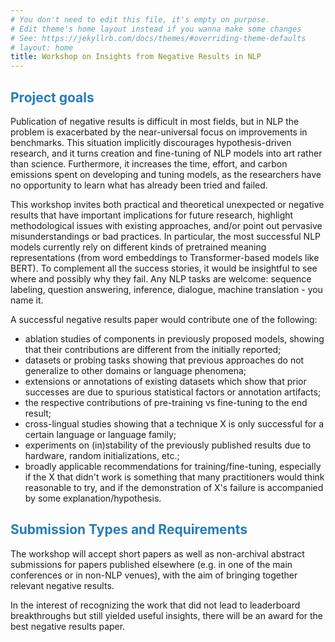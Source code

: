 ```yaml
---
# You don't need to edit this file, it's empty on purpose.
# Edit theme's home layout instead if you wanna make some changes
# See: https://jekyllrb.com/docs/themes/#overriding-theme-defaults
# layout: home
title: Workshop on Insights from Negative Results in NLP
---
```


## <span style="color:#267CB9">Project goals</span>

Publication of negative results is difficult in most fields, but in NLP the problem is exacerbated by the near-universal focus on improvements in benchmarks. This situation implicitly discourages hypothesis-driven research, and it turns creation and fine-tuning of NLP models into art rather than science. Furthermore, it increases the time, effort, and carbon emissions spent on developing and tuning models, as the researchers have no opportunity to learn what has already been tried and failed.

This workshop invites both practical and theoretical unexpected or negative results that have important implications for future research, highlight methodological issues with existing approaches, and/or point out pervasive misunderstandings or bad practices. In particular, the most successful NLP models currently rely on different kinds of pretrained meaning representations (from word embeddings to Transformer-based models like BERT). To complement all the success stories, it would be insightful to see where and possibly why they fail. Any NLP tasks are welcome: sequence labeling, question answering, inference, dialogue, machine translation - you name it.

A successful negative results paper would contribute one of the following:

* ablation studies of components in previously proposed models, showing that their contributions are different from the initially reported;
* datasets or probing tasks showing that previous approaches do not generalize to other domains or language phenomena;
* extensions or annotations of existing datasets which show that prior successes are due to spurious statistical factors or annotation artifacts;
* the respective contributions of pre-training vs fine-tuning to the end result;
* cross-lingual studies showing that a technique X is only successful for a certain language or language family;
* experiments on (in)stability of the previously published results due to hardware, random initializations, etc.;
* broadly applicable recommendations for training/fine-tuning, especially if the X that didn't work is something that many practitioners would think reasonable to try, and if the demonstration of X's failure is accompanied by some explanation/hypothesis.

## <span style="color:#267CB9"> Submission Types and Requirements </span>

The workshop will accept short papers as well as non-archival abstract submissions for papers published elsewhere (e.g. in one of the main conferences or in non-NLP venues), with the aim of bringing together relevant negative results.

In the interest of recognizing the work that did not lead to leaderboard breakthroughs but still yielded useful insights, there will be an award for the best negative results paper.
